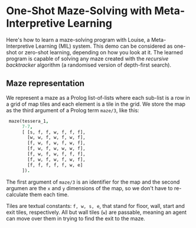 One-Shot Maze-Solving with Meta-Interpretive Learning
=====================================================

Here's how to learn a maze-solving program with Louise, a Meta-Interpretive
Learning (MIL) system. This demo can be considered as one-shot or zero-shot
learning, depending on how you look at it. The learned program is capable of
solving any maze created with the _recursive backtracker_ algorithm (a
randomised version of depth-first search).

Maze representation
-------------------

We represent a maze as a Prolog list-of-lists where each sub-list is a row in a
grid of map tiles and each element is a tile in the grid. We store the map as
the third argument of a Prolog term `maze/3`, like this:

```prolog
 maze(tessera_1,
      7-7,
      [ [s, f, f, w, f, f, f],
        [w, w, f, w, f, w, f],
        [f, w, f, w, f, w, f],
        [f, w, f, w, w, w, f],
        [f, w, f, w, f, f, f],
        [f, w, f, w, f, w, f],
        [f, f, f, f, f, w, e]
      ]).

```

The first argument of `maze/3` is an identifier for the map and the second
argumen are the `x` and `y` dimensions of the map, so we don't have to
re-calculate them each time.

Tiles are textual constants: `f, w, s, e`, that stand for floor, wall, start and
exit tiles, respectively. All but wall tiles (`w`) are passable, meaning an
agent can move over them in trying to find the exit to the maze.
